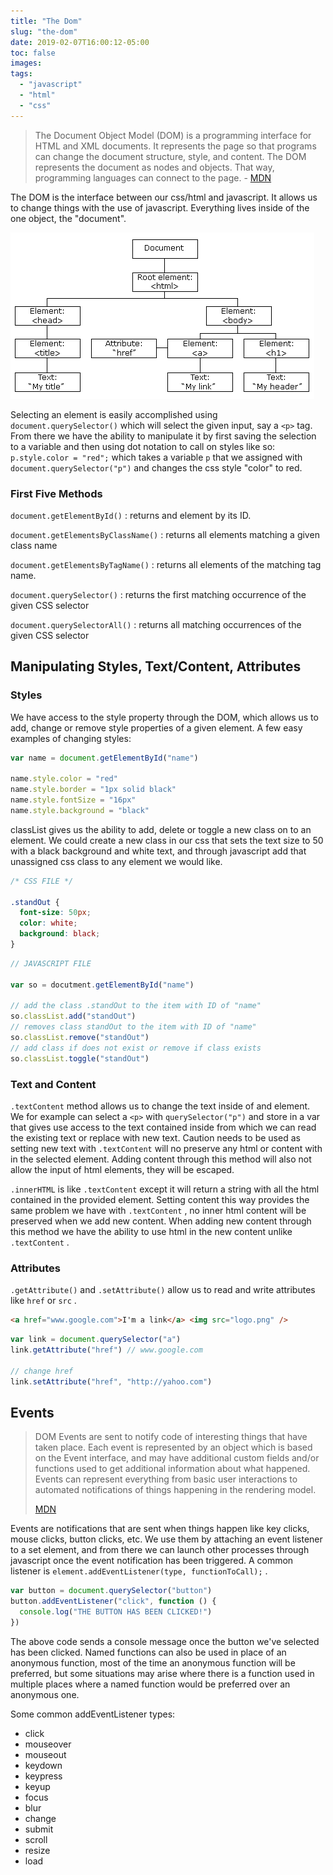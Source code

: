 ```yaml
---
title: "The Dom"
slug: "the-dom"
date: 2019-02-07T16:00:12-05:00
toc: false
images:
tags:
  - "javascript"
  - "html"
  - "css"
---
```


> The Document Object Model (DOM) is a programming interface for HTML and XML documents. It represents the page so that programs can change the document structure, style, and content. The DOM represents the document as nodes and objects. That way, programming languages can connect to the page.
> \- [MDN](https://developer.mozilla.org/en-US/docs/Web/API/Document_Object_Model/Introduction)

The DOM is the interface between our css/html and javascript. It allows us to change things with the use of javascript. Everything lives inside of the one object, the "document".

![DOM Graph](./dom_graph.gif)

Selecting an element is easily accomplished using `document.querySelector()` which will select the given input, say a `<p>` tag. From there we have the ability to manipulate it by first saving the selection to a variable and then using dot notation to call on styles like so: `p.style.color = "red";` which takes a variable `p` that we assigned with `document.querySelector("p")` and changes the css style "color" to red.

### First Five Methods

`document.getElementById()`
: returns and element by its ID.

`document.getElementsByClassName()`
: returns all elements matching a given class name

`document.getElementsByTagName()`
: returns all elements of the matching tag name.

`document.querySelector()`
: returns the first matching occurrence of the given CSS selector

`document.querySelectorAll()`
: returns all matching occurrences of the given CSS selector

## Manipulating Styles, Text/Content, Attributes

### Styles

We have access to the style property through the DOM, which allows us to add, change or remove style properties of a given element. A few easy examples of changing styles:

```javascript
var name = document.getElementById("name")

name.style.color = "red"
name.style.border = "1px solid black"
name.style.fontSize = "16px"
name.style.background = "black"
```

classList gives us the ability to add, delete or toggle a new class on to an element. We could create a new class in our css that sets the text size to 50 with a black background and white text, and through javascript add that unassigned css class to any element we would like.

```css
/* CSS FILE */

.standOut {
  font-size: 50px;
  color: white;
  background: black;
}
```

```javascript
// JAVASCRIPT FILE

var so = docutment.getElementById("name")

// add the class .standOut to the item with ID of "name"
so.classList.add("standOut")
// removes class standOut to the item with ID of "name"
so.classList.remove("standOut")
// add class if does not exist or remove if class exists
so.classList.toggle("standOut")
```

### Text and Content

`.textContent` method allows us to change the text inside of and element. We for example can select a `<p>` with `querySelector("p")` and store in a var that gives use access to the text contained inside from which we can read the existing text or replace with new text. Caution needs to be used as setting new text with `.textContent` will no preserve any html or content with in the selected element. Adding content through this method will also not allow the input of html elements, they will be escaped.

`.innerHTML` is like `.textContent` except it will return a string with all the html contained in the provided element. Setting content this way provides the same problem we have with `.textContent` , no inner html content will be preserved when we add new content. When adding new content through this method we have the ability to use html in the new content unlike `.textContent` .

### Attributes

`.getAttribute()` and `.setAttribute()` allow us to read and write attributes like `href` or `src` .

```html
<a href="www.google.com">I'm a link</a> <img src="logo.png" />
```

```javascript
var link = document.querySelector("a")
link.getAttribute("href") // www.google.com

// change href
link.setAttribute("href", "http://yahoo.com")
```

## Events

> DOM Events are sent to notify code of interesting things that have taken place. Each event is represented by an object which is based on the Event interface, and may have additional custom fields and/or functions used to get additional information about what happened. Events can represent everything from basic user interactions to automated notifications of things happening in the rendering model.
>
> [MDN](https://developer.mozilla.org/en-US/docs/Web/Events)

Events are notifications that are sent when things happen like key clicks, mouse clicks, button clicks, etc. We use them by attaching an event listener to a set element, and from there we can launch other processes through javascript once the event notification has been triggered. A common listener is `element.addEventListener(type, functionToCall);` .

```javascript
var button = document.querySelector("button")
button.addEventListener("click", function () {
  console.log("THE BUTTON HAS BEEN CLICKED!")
})
```

The above code sends a console message once the button we've selected has been clicked. Named functions can also be used in place of an anonymous function, most of the time an anonymous function will be preferred, but some situations may arise where there is a function used in multiple places where a named function would be preferred over an anonymous one.

Some common addEventListener types:

- click
- mouseover
- mouseout
- keydown
- keypress
- keyup
- focus
- blur
- change
- submit
- scroll
- resize
- load
